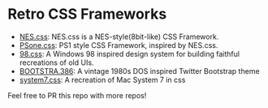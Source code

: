 # Retro CSS Frameworks

- [NES.css](https://github.com/nostalgic-css/NES.css): NES.css is a NES-style(8bit-like) CSS Framework.
- [PSone.css](https://github.com/micah5/PSone.css): PS1 style CSS Framework, inspired by NES.css.
- [98.css](https://github.com/jdan/98.css): A Windows 98 inspired design system for building faithful recreations of old UIs.
- [BOOTSTRA.386](https://github.com/kristopolous/BOOTSTRA.386): A vintage 1980s DOS inspired Twitter Bootstrap theme
- [system7.css](https://github.com/pfcode/system7css): A recreation of Mac System 7 in css


Feel free to PR this repo with more repos!
